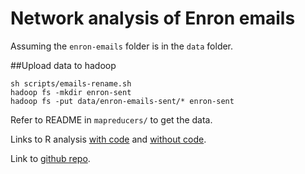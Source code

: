 # Network analysis of Enron emails

Assuming the `enron-emails` folder is in the `data` folder.

##Upload data to hadoop

```
sh scripts/emails-rename.sh
hadoop fs -mkdir enron-sent
hadoop fs -put data/enron-emails-sent/* enron-sent

```

Refer to README in `mapreducers/` to get the data.

Links to R analysis [with code](https://rpubs.com/Koba/enron-network-code) and [without code](https://rpubs.com/Koba/enron-network).

Link to [github repo]().